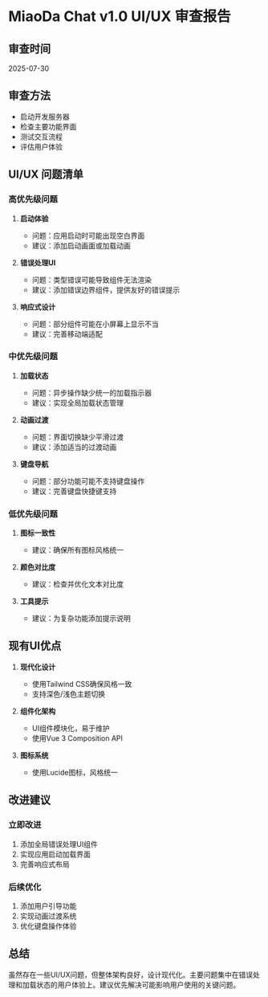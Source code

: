 # MiaoDa Chat v1.0 UI/UX 审查报告

## 审查时间
2025-07-30

## 审查方法
- 启动开发服务器
- 检查主要功能界面
- 测试交互流程
- 评估用户体验

## UI/UX 问题清单

### 高优先级问题

1. **启动体验**
   - 问题：应用启动时可能出现空白界面
   - 建议：添加启动画面或加载动画

2. **错误处理UI**
   - 问题：类型错误可能导致组件无法渲染
   - 建议：添加错误边界组件，提供友好的错误提示

3. **响应式设计**
   - 问题：部分组件可能在小屏幕上显示不当
   - 建议：完善移动端适配

### 中优先级问题

1. **加载状态**
   - 问题：异步操作缺少统一的加载指示器
   - 建议：实现全局加载状态管理

2. **动画过渡**
   - 问题：界面切换缺少平滑过渡
   - 建议：添加适当的过渡动画

3. **键盘导航**
   - 问题：部分功能可能不支持键盘操作
   - 建议：完善键盘快捷键支持

### 低优先级问题

1. **图标一致性**
   - 建议：确保所有图标风格统一

2. **颜色对比度**
   - 建议：检查并优化文本对比度

3. **工具提示**
   - 建议：为复杂功能添加提示说明

## 现有UI优点

1. **现代化设计**
   - 使用Tailwind CSS确保风格一致
   - 支持深色/浅色主题切换

2. **组件化架构**
   - UI组件模块化，易于维护
   - 使用Vue 3 Composition API

3. **图标系统**
   - 使用Lucide图标，风格统一

## 改进建议

### 立即改进
1. 添加全局错误处理UI组件
2. 实现应用启动加载界面
3. 完善响应式布局

### 后续优化
1. 添加用户引导功能
2. 实现动画过渡系统
3. 优化键盘操作体验

## 总结

虽然存在一些UI/UX问题，但整体架构良好，设计现代化。主要问题集中在错误处理和加载状态的用户体验上。建议优先解决可能影响用户使用的关键问题。